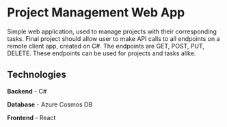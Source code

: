 # Project Management Web App
Simple web application, used to manage projects with their corresponding tasks. Final project should allow user to make API calls to all endpoints on a remote client app, created on C#. The endpoints are GET, POST, PUT, DELETE. These endpoints can be used for projects and tasks alike.

## Technologies

**Backend** - C#

**Database** - Azure Cosmos DB

**Frontend** - React

